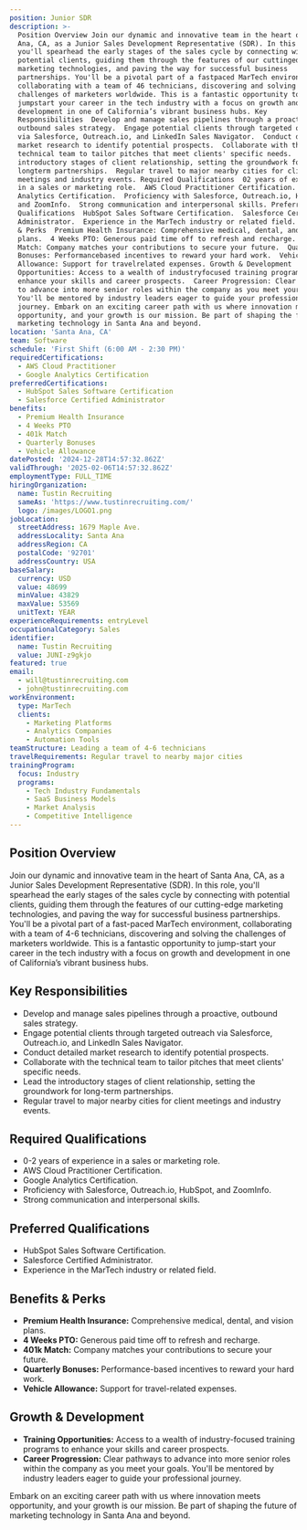 ```yaml
---
position: Junior SDR
description: >-
  Position Overview Join our dynamic and innovative team in the heart of Santa
  Ana, CA, as a Junior Sales Development Representative (SDR). In this role,
  you'll spearhead the early stages of the sales cycle by connecting with
  potential clients, guiding them through the features of our cuttingedge
  marketing technologies, and paving the way for successful business
  partnerships. You'll be a pivotal part of a fastpaced MarTech environment,
  collaborating with a team of 46 technicians, discovering and solving the
  challenges of marketers worldwide. This is a fantastic opportunity to
  jumpstart your career in the tech industry with a focus on growth and
  development in one of California’s vibrant business hubs. Key
  Responsibilities  Develop and manage sales pipelines through a proactive,
  outbound sales strategy.  Engage potential clients through targeted outreach
  via Salesforce, Outreach.io, and LinkedIn Sales Navigator.  Conduct detailed
  market research to identify potential prospects.  Collaborate with the
  technical team to tailor pitches that meet clients' specific needs.  Lead the
  introductory stages of client relationship, setting the groundwork for
  longterm partnerships.  Regular travel to major nearby cities for client
  meetings and industry events. Required Qualifications  02 years of experience
  in a sales or marketing role.  AWS Cloud Practitioner Certification.  Google
  Analytics Certification.  Proficiency with Salesforce, Outreach.io, HubSpot,
  and ZoomInfo.  Strong communication and interpersonal skills. Preferred
  Qualifications  HubSpot Sales Software Certification.  Salesforce Certified
  Administrator.  Experience in the MarTech industry or related field. Benefits
  & Perks  Premium Health Insurance: Comprehensive medical, dental, and vision
  plans.  4 Weeks PTO: Generous paid time off to refresh and recharge.  401k
  Match: Company matches your contributions to secure your future.  Quarterly
  Bonuses: Performancebased incentives to reward your hard work.  Vehicle
  Allowance: Support for travelrelated expenses. Growth & Development  Training
  Opportunities: Access to a wealth of industryfocused training programs to
  enhance your skills and career prospects.  Career Progression: Clear pathways
  to advance into more senior roles within the company as you meet your goals.
  You'll be mentored by industry leaders eager to guide your professional
  journey. Embark on an exciting career path with us where innovation meets
  opportunity, and your growth is our mission. Be part of shaping the future of
  marketing technology in Santa Ana and beyond.
location: 'Santa Ana, CA'
team: Software
schedule: 'First Shift (6:00 AM - 2:30 PM)'
requiredCertifications:
  - AWS Cloud Practitioner
  - Google Analytics Certification
preferredCertifications:
  - HubSpot Sales Software Certification
  - Salesforce Certified Administrator
benefits:
  - Premium Health Insurance
  - 4 Weeks PTO
  - 401k Match
  - Quarterly Bonuses
  - Vehicle Allowance
datePosted: '2024-12-28T14:57:32.862Z'
validThrough: '2025-02-06T14:57:32.862Z'
employmentType: FULL_TIME
hiringOrganization:
  name: Tustin Recruiting
  sameAs: 'https://www.tustinrecruiting.com/'
  logo: /images/LOGO1.png
jobLocation:
  streetAddress: 1679 Maple Ave.
  addressLocality: Santa Ana
  addressRegion: CA
  postalCode: '92701'
  addressCountry: USA
baseSalary:
  currency: USD
  value: 48699
  minValue: 43829
  maxValue: 53569
  unitText: YEAR
experienceRequirements: entryLevel
occupationalCategory: Sales
identifier:
  name: Tustin Recruiting
  value: JUNI-z9gkjo
featured: true
email:
  - will@tustinrecruiting.com
  - john@tustinrecruiting.com
workEnvironment:
  type: MarTech
  clients:
    - Marketing Platforms
    - Analytics Companies
    - Automation Tools
teamStructure: Leading a team of 4-6 technicians
travelRequirements: Regular travel to nearby major cities
trainingProgram:
  focus: Industry
  programs:
    - Tech Industry Fundamentals
    - SaaS Business Models
    - Market Analysis
    - Competitive Intelligence
---
```


## Position Overview

Join our dynamic and innovative team in the heart of Santa Ana, CA, as a Junior Sales Development Representative (SDR). In this role, you'll spearhead the early stages of the sales cycle by connecting with potential clients, guiding them through the features of our cutting-edge marketing technologies, and paving the way for successful business partnerships. You'll be a pivotal part of a fast-paced MarTech environment, collaborating with a team of 4-6 technicians, discovering and solving the challenges of marketers worldwide. This is a fantastic opportunity to jump-start your career in the tech industry with a focus on growth and development in one of California’s vibrant business hubs.

## Key Responsibilities

- Develop and manage sales pipelines through a proactive, outbound sales strategy.
- Engage potential clients through targeted outreach via Salesforce, Outreach.io, and LinkedIn Sales Navigator.
- Conduct detailed market research to identify potential prospects.
- Collaborate with the technical team to tailor pitches that meet clients' specific needs.
- Lead the introductory stages of client relationship, setting the groundwork for long-term partnerships.
- Regular travel to major nearby cities for client meetings and industry events.

## Required Qualifications

- 0-2 years of experience in a sales or marketing role.
- AWS Cloud Practitioner Certification.
- Google Analytics Certification.
- Proficiency with Salesforce, Outreach.io, HubSpot, and ZoomInfo.
- Strong communication and interpersonal skills.

## Preferred Qualifications

- HubSpot Sales Software Certification.
- Salesforce Certified Administrator.
- Experience in the MarTech industry or related field.

## Benefits & Perks

- **Premium Health Insurance:** Comprehensive medical, dental, and vision plans.
- **4 Weeks PTO:** Generous paid time off to refresh and recharge.
- **401k Match:** Company matches your contributions to secure your future.
- **Quarterly Bonuses:** Performance-based incentives to reward your hard work.
- **Vehicle Allowance:** Support for travel-related expenses.

## Growth & Development

- **Training Opportunities:** Access to a wealth of industry-focused training programs to enhance your skills and career prospects.
- **Career Progression:** Clear pathways to advance into more senior roles within the company as you meet your goals. You'll be mentored by industry leaders eager to guide your professional journey.

Embark on an exciting career path with us where innovation meets opportunity, and your growth is our mission. Be part of shaping the future of marketing technology in Santa Ana and beyond.
